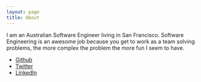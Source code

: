 ```yaml
---
layout: page
title: About
---
```


I am an Australian Software Engineer living in San Francisco. Software Engineering is an awesome job because you get to work as a team solving problems, the more complex the problem the more fun I seem to have.

* [Github](https://github.com/davidkdickson)
* [Twitter](https://twitter.com/davidkdickson)
* [LinkedIn](http://au.linkedin.com/in/davidkdickson)
